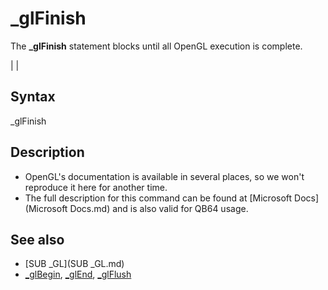 # _glFinish

The **_glFinish** statement blocks until all OpenGL execution is complete.

  

|  |

## Syntax

_glFinish
  

## Description

* OpenGL's documentation is available in several places, so we won't reproduce it here for another time.
* The full description for this command can be found at [Microsoft Docs](Microsoft Docs.md) and is also valid for QB64 usage.

  

## See also

* [SUB _GL](SUB _GL.md)
* [_glBegin](_glBegin.md), [_glEnd](_glEnd.md), [_glFlush](_glFlush.md)

  
